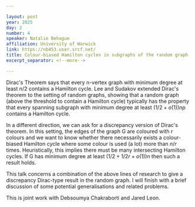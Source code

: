 ```yaml
---

layout: post
year: 2025
day: 2
number: 4
speaker: Natalie Behague
affiliation: University of Warwick
link: https://nb453.user.srcf.net/
title: Colour-biased Hamilton cycles in subgraphs of the random graph
excerpt_separator: <!--more-->

---
```


Dirac's Theorem says that every n-vertex graph with minimum degree at least $n/2$ contains a Hamilton cycle. Lee and Sudakov extended Dirac's theorem to the setting of random graphs, showing that a random graph (above the threshold to contain a Hamilton cycle) typically has the property that every spanning subgraph with minimum degree at least $(1/2 +o(1))np$ contains a Hamilton cycle.

In a different direction, we can ask for a discrepancy version of Dirac's theorem. In this setting, the edges of the graph G are coloured with r colours and we want to know whether there necessarily exists a colour-biased Hamilton cycle where some colour is used (a lot) more than $n/r$ times. Heuristically, this implies there must be many intersecting Hamilton cycles. If G has minimum degree at least $(1/2 + 1/2r + o(1))n$ then such a result holds.

This talk concerns a combination of the above lines of research to give a discrepancy Dirac-type result in the random graph. I will finish with a brief discussion of some potential generalisations and related problems.

This is joint work with Debsoumya Chakraborti and Jared Leon.

<!--more-->
